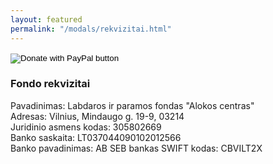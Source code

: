 ```yaml
---
layout: featured
permalink: "/modals/rekvizitai.html"
---
```


<form action="https://www.paypal.com/donate" method="post" target="_top">
<input type="hidden" name="hosted_button_id" value="TEH4RKSSATFC6" />
<input type="image" src="https://www.paypalobjects.com/lt_LTU/i/btn/btn_donateCC_LG.gif" border="0" name="submit" title="PayPal - The safer, easier way to pay online!" alt="Donate with PayPal button" />
<img alt="" border="0" src="https://www.paypal.com/en_LT/i/scr/pixel.gif" width="1" height="1" />
</form>

<h3>Fondo rekvizitai</h3>

Pavadinimas: Labdaros ir paramos fondas "Alokos centras" \
Adresas: Vilnius, Mindaugo g. 19-9, 03214 \
Juridinio asmens kodas: 305802669 \
Banko saskaita: LT037044090102012566 \
Banko pavadinimas:	AB SEB bankas
SWIFT kodas: CBVILT2X